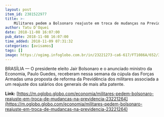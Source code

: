 ```yaml
---
layout: post
item_id: 2381522977
title: >-
    Militares pedem a Bolsonaro reajuste em troca de mudanças na Previdência
author: Tatu D'Oquei
date: 2018-11-08 16:07:00
pub_date: 2018-11-08 16:07:00
time_added: 2018-11-09 07:31:32
categories: [avisamos]
tags: []
image: https://ogimg.infoglobo.com.br/in/23221273-ca6-617/FT1086A/652/31881850438_abd17a5160_o.jpg
---
```


BRASÍLIA — O presidente eleito Jair Bolsonaro e o anunciado ministro da Economia, Paulo Guedes, receberam nessa semana da cúpula das Forças Armadas uma proposta de reforma da Previdência dos militares associada a um reajuste dos salários dos generais de mais alta patente.

**Link:** [https://m.oglobo.globo.com/economia/militares-pedem-bolsonaro-reajuste-em-troca-de-mudancas-na-previdencia-23221264](https://m.oglobo.globo.com/economia/militares-pedem-bolsonaro-reajuste-em-troca-de-mudancas-na-previdencia-23221264)

